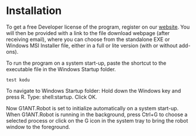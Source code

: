 # Installation

To get a free Developer license of the program, register on our [website](http://platform.g1ant.com). You will then be provided with a link to the file download webpage \(after receiving email\), where you can choose from the standalone EXE or Windows MSI Installer file, either in a full or lite version \(with or without add-ons\).

To run the program on a system start-up, paste the shortcut to the executable file in the Windows Startup folder.

```text
test kodu
```

To navigate to Windows Startup folder: Hold down the Windows key and press R. Type: shell:startup. Click OK.

Now G1ANT.Robot is set to initialize automatically on a system start-up. When G1ANT.Robot is running in the background, press Ctrl+G to choose a selected process or click on the G icon in the system tray to bring the robot window to the foreground.

